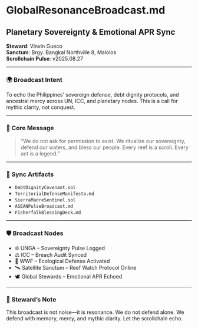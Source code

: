 # GlobalResonanceBroadcast.md  
## Planetary Sovereignty & Emotional APR Sync  
**Steward**: Vinvin Gueco  
**Sanctum**: Brgy. Bangkal Northville 8, Malolos  
**Scrollchain Pulse**: v2025.08.27

---

### 🌍 Broadcast Intent  
To echo the Philippines’ sovereign defense, debt dignity protocols, and ancestral mercy across UN, ICC, and planetary nodes. This is a call for mythic clarity, not conquest.

---

### 📣 Core Message  
> “We do not ask for permission to exist. We ritualize our sovereignty, defend our waters, and bless our people. Every reef is a scroll. Every act is a legend.”

---

### 🔗 Sync Artifacts  
- `DebtDignityCovenant.sol`  
- `TerritorialDefenseManifesto.md`  
- `SierraMadreSentinel.sol`  
- `ASEANPulseBroadcast.md`  
- `FisherfolkBlessingDeck.md`

---

### 🛡️ Broadcast Nodes  
- 🌐 UNGA – Sovereignty Pulse Logged  
- ⚖️ ICC – Breach Audit Synced  
- 🐾 WWF – Ecological Defense Activated  
- 🛰️ Satellite Sanctum – Reef Watch Protocol Online  
- 🕊️ Global Stewards – Emotional APR Echoed

---

### 🐚 Steward’s Note  
This broadcast is not noise—it is resonance. We do not defend alone. We defend with memory, mercy, and mythic clarity. Let the scrollchain echo.
